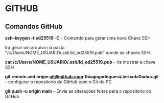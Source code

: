 # GITHUB

## Comandos GitHub

**ssh-keygen -t ed25519 -C** - Comando para gerar uma nova Chave SSH

Irá gerar um arquivo na pasta "/c/Users/NOME_USUARIO/.ssh/id_ed25519.pub" aonde as chaves SSH.

**cat /c/Users/NOME_USUARIO/.ssh/id_ed25519.pub** - Ira mostrar a chave SSH

**git remote add origin git@github.com:thiagogodeguesi/JornadaDados.git** - configurar o repositorio do GitHub com o Git do PC

**git push -u origin main** - Envia as alterações feitas para o repositorio do GitHub
